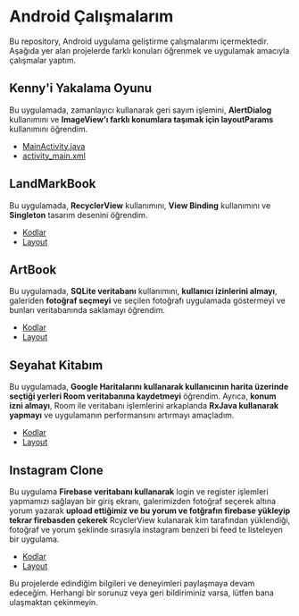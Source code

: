 # Android Çalışmalarım

Bu repository, Android uygulama geliştirme çalışmalarımı içermektedir. Aşağıda yer alan projelerde farklı konuları öğrenmek ve uygulamak amacıyla çalışmalar yaptım.

## Kenny'i Yakalama Oyunu

Bu uygulamada, zamanlayıcı kullanarak geri sayım işlemini, **AlertDialog** kullanımını ve **ImageView'ı farklı konumlara taşımak için layoutParams** kullanımını öğrendim.

- [MainActivity.java](https://github.com/enesaks/AndroidCalismalarim/blob/main/KennyiYakalamaOyunu/app/src/main/java/com/example/keniyiyakalamaoyunu/MainActivity.java)
- [activity_main.xml](https://github.com/enesaks/AndroidCalismalarim/blob/main/KennyiYakalamaOyunu/app/src/main/res/layout/activity_main.xml)

## LandMarkBook

Bu uygulamada, **RecyclerView** kullanımını, **View Binding** kullanımını ve **Singleton** tasarım desenini öğrendim.

- [Kodlar](https://github.com/enesaks/AndroidCalismalarim/tree/main/LandMarkBook/app/src/main/java/com/example/landmarkbook)
- [Layout](https://github.com/enesaks/AndroidCalismalarim/tree/main/LandMarkBook/app/src/main/res/layout)

## ArtBook

Bu uygulamada, **SQLite veritabanı** kullanımını, **kullanıcı izinlerini almayı**, galeriden **fotoğraf seçmeyi** ve seçilen fotoğrafı uygulamada göstermeyi ve bunları veritabanında saklamayı öğrendim.

- [Kodlar](https://github.com/enesaks/AndroidCalismalarim/tree/main/ArtBook/app/src/main/java/com/example/artbook)
- [Layout](https://github.com/enesaks/AndroidCalismalarim/tree/main/ArtBook/app/src/main/res/layout)

## Seyahat Kitabım

Bu uygulamada, **Google Haritalarını kullanarak kullanıcının harita üzerinde seçtiği yerleri Room veritabanına kaydetmeyi** öğrendim. Ayrıca, **konum izni almayı**, Room ile veritabanı işlemlerini arkaplanda **RxJava kullanarak yapmayı** ve uygulamanın performansını artırmayı amaçladım.

- [Kodlar](https://github.com/enesaks/AndroidCalismalarim/tree/main/SeyahatKitapim/app/src/main/java/com/example/seyahatkitapim)
- [Layout](https://github.com/enesaks/AndroidCalismalarim/tree/main/SeyahatKitapim/app/src/main/res/layout)

## Instagram Clone

Bu uygulama **Firebase veritabanı kullanarak** login ve register işlemleri yapmamızı sağlayan bir giriş ekranı, galerimizden fotoğraf seçerek altına yorum yazarak **upload ettiğimiz ve bu yorum ve fotğrafın firebase yükleyip tekrar firebasden çekerek** RcyclerView kulanarak kim tarafından yüklendiği, fotoğraf ve yorum şeklinde sırasıyla instagram benzeri bi feed te listeleyen bir uygulama.

- [Kodlar](https://github.com/enesaks/AndroidCalismalarim/tree/main/InstagramClone/app/src/main/java/com/enesaksu/instagramclone)
- [Layout](https://github.com/enesaks/AndroidCalismalarim/tree/main/InstagramClone/app/src/main/res/layout)

Bu projelerde edindiğim bilgileri ve deneyimleri paylaşmaya devam edeceğim. Herhangi bir sorunuz veya geri bildiriminiz varsa, lütfen bana ulaşmaktan çekinmeyin.
